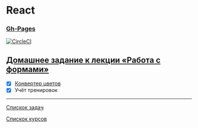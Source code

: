 # React
### [Gh-Pages](https://tomsg03.github.io/ra-forms-steps/)

[![CircleCI](https://circleci.com/gh/TomSG03/ra-forms-steps/tree/main.svg?style=svg)](https://circleci.com/gh/TomSG03/ra-forms-steps/tree/main)

## [Домашнее задание к лекции «Работа с формами»](https://github.com/TomSG03/ra16-homeworks/tree/master/forms)

- [x] [Конвертер цветов](https://github.com/TomSG03/ra-forms-hex2rgb)
- [x] Учёт тренировок

---
[Спискок задач](https://github.com/TomSG03/ra-homeworks-list)

[Спискок курсов](https://github.com/TomSG03/Training-in-Netology)
